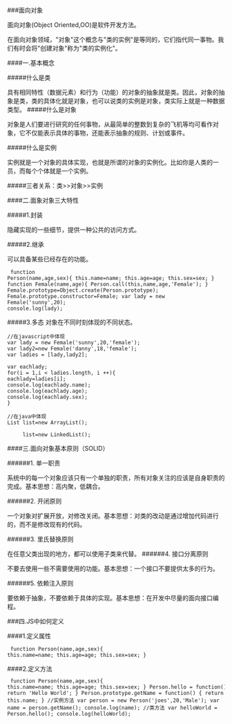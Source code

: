 ###面向对象

面向对象(Object Oriented,OO)是软件开发方法。

在面向对象领域，"对象"这个概念与"类的实例"是等同的，它们指代同一事物。我们有时会将"创建对象"称为"类的实例化"。

####一.基本概念

#####什么是类

具有相同特性（数据元素）和行为（功能）的对象的抽象就是类。因此，对象的抽象是类，类的具体化就是对象，也可以说类的实例是对象，类实际上就是一种数据类型。
#####什么是对象

对象是人们要进行研究的任何事物，从最简单的整数到复杂的飞机等均可看作对象，它不仅能表示具体的事物，还能表示抽象的规则、计划或事件。

#####什么是实例

实例就是一个对象的具体实现，也就是所谓的对象的实例化。比如你是人类的一员，而每个个体就是一个实例。

#####三者关系：类>>对象>>实例

####二.面象对象三大特性

#####1.封装

隐藏实现的一些细节，提供一种公共的访问方式。

#####2.继承

可以具备某些已经存在的功能。
<code><pre>
function Person(name,age,sex){
this.name=name;
this.age=age;
this.sex=sex;
}
function Female(name,age){
Person.call(this,name,age,'Female');
}
Female.prototype=Object.create(Person.prototype);
Female.prototype.constructor=Female;
var lady = new Female('sunny',20);
console.log(lady);
</pre></code>
#####3.多态
对象在不同时刻体现的不同状态。
<pre><code>//在javascript中体现
var lady = new Female('sunny',20,'female');
var lady2=new Female('danny',18,'female');
var ladies = [lady,lady2];

var eachlady;
for(i = 1,i < ladies.length, i ++){
eachlady=ladies[i];
console.log(eachlady.name);
console.log(eachlady.age);
console.log(eachlady.sex);
}
</code></pre>
<pre><code>//在java中体现
List list=new ArrayList();

     list=new LinkedList();
</code></pre>

####三.面向对象基本原则（SOLID）

######1.  单一职责

系统中的每一个对象应该只有一个单独的职责，所有对象关注的应该是自身职责的完成。基本思想：高内聚，低耦合。

######2.  开闭原则

一个对象对扩展开放，对修改关闭。基本思想：对类的改动是通过增加代码进行的，而不是修改现有的代码。

######3.  里氏替换原则

在任意父类出现的地方，都可以使用子类来代替。
######4.  接口分离原则

不要去使用一些不需要使用的功能。基本思想：一个接口不要提供太多的行为。

######5.  依赖注入原则

要依赖于抽象，不要依赖于具体的实现。基本思想：在开发中尽量的面向接口编程。

###四.JS中如何定义

####1.定义属性
<code><pre>
function Person(name,age,sex){
  this.name=name;
  this.age=age;
  this.sex=sex;
}</pre></code>
####2.定义方法
<code><pre>
function Person(name,age,sex){
  this.name=name;
  this.age=age;
  this.sex=sex;
}
Person.hello = function(){
return 'Hello World';
}
Person.prototype.getName = function() {
   return this.name;
}
//实例方法
var person = new Person('joes',20,'Male');
var name = person.getName();
console.log(name);
//类方法
var helloWorld = Person.hello();
console.log(helloWorld);
</pre></code>

